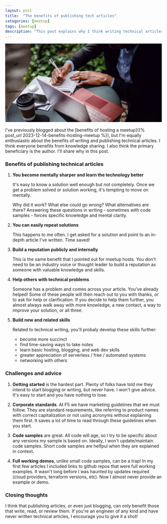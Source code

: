 ```yaml
---
layout: post
title:  "The benefits of publishing tech articles"
categories: [meetup]
tags: [meetup]
description: "This post explains why I think writing technical articles has many benefits beyond the immediate purpose of specific knowledge sharing." #this is a custom variable meant for a short description to be displayed on home page
---
```

![Benefits of technical writing](/assets/benefits-publishing.jpg)

<!-- begin_excerpt -->
I've previously blogged about the [benefits of hosting a meetup]({% post_url 2023-12-14-benefits-hosting-meetup %}), but I'm equally enthusiastic about the benefits of writing and publishing technical articles. I think everyone benefits from knowledge sharing. I also think the primary beneficiary is the author. I'll share why in this post.

<!-- end_excerpt -->
### Benefits of publishing technical articles
1. **You become mentally sharper and learn the technology better**
   
   It's easy to know a solution well enough but not completely. Once we get a problem solved or solution working, it's tempting to move on mentally.
   
   Why did it work? What else could go wrong? What alternatives are there? Answering these questions in writing - sometimes with code samples - forces specific knowledge and mental clarity.

2. **You can easily repeat solutions**

   This happens to me often. I get asked for a solution and point to an in-depth article I've written. Time saved!

3. **Build a reputation publicly and internally**
   
   This is the same benefit that I pointed out for meetup hosts. You don't need to be an industry voice or thought leader to build a reputation as someone with valuable knowledge and skills.

4. **Help others with technical problems**

   Someone has a problem and comes across your article. You've already helped! Some of these people will then reach out to you with thanks, or to ask for help or clarification. If you decide to help them further, you almost always walk away with more knowledge, a new contact, a way to improve your solution, or all three.

5. **Build new and related skills**

   Related to technical writing, you'll probaly develop these skills further:
   
   * become more succinct
   * find time-saving ways to take notes
   * learn basic hosting, blogging, and web dev skills
   * greater appreciation of serverless / free / automated systems
   * networking with others

### Challenges and advice
1. **Getting started** is the hardest part. Plenty of folks have told me they intend to start blogging or writing, but never have. I won't give advice. It's easy to start and you have nothing to lose.

2. **Corporate standards**. At F5 we have marketing guidelines that we must follow. They are standard requirements, like referring to product names with correct capitalization or not using acronyms without explaining them first. It saves a lot of time to read through these guidelines when you start.

3. **Code samples** are great. All code will age, so I try to be specific about any versions my sample is based on. Ideally, I won't update/maintain code samples. Short code samples are helfpul when they are explained in context.

4. **Full working demos**, unlike small code samples, can be a trap! In my first few articles I included links to github repos that were full working examples. It wasn't long before I was haunted by updates required (cloud providers, terraform versions, etc). Now I almost never provide an example or demo.

### Closing thoughts
I think that publishing articles, or even just blogging, can only benefit those that write, read, or review them. If you're an engineer of any kind and have never written technical articles, I encourage you to give it a shot!

<!-- 
{% highlight bash %}
#code sample here
{% endhighlight %}
-->

